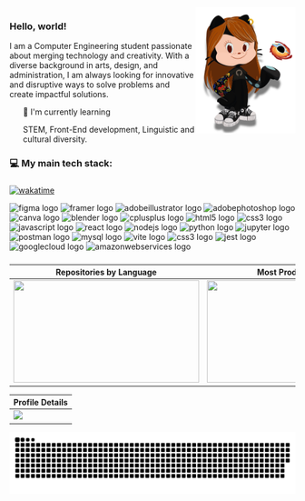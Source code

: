<img width="35%" align="right" src="img\octovii.png" />

<h3>Hello, world! </h3>
<p> I am a Computer Engineering student passionate about merging technology and creativity. With a diverse background in arts, design, and administration, I am always looking for innovative and disruptive ways to solve problems and create impactful solutions.

<ul>🎯 I'm currently learning
 <p> STEM, Front-End development, Linguistic and cultural diversity.</p>
</ul>
<p></p>

<!--badges--->
<!--
<div align="left">
<p align="center"> </p>
<h3 align="left">🔧 Tools and languages I've used in projects:</h3>

###

<div align="left">
  <img src="https://skillicons.dev/icons?i=ps" height="23" alt="adobephotoshop logo"  />
 
  <img src="https://cdn.jsdelivr.net/gh/devicons/devicon/icons/illustrator/illustrator-plain.svg" height="23" alt="illustrator logo"  />
 
  <img src="https://cdn.jsdelivr.net/gh/devicons/devicon/icons/unity/unity-original.svg" height="23" alt="unity logo"  />
 
  <img src="https://cdn.jsdelivr.net/gh/devicons/devicon/icons/unrealengine/unrealengine-original.svg" height="23" alt="unrealengine logo"  />
 
  <img src="https://cdn.jsdelivr.net/gh/devicons/devicon/icons/codepen/codepen-original.svg" height="23" alt="codepen logo"  />
 
  <img src="https://cdn.jsdelivr.net/gh/devicons/devicon/icons/blender/blender-original.svg" height="23" alt="blender logo"  />
 
  <img src="https://cdn.jsdelivr.net/gh/devicons/devicon/icons/canva/canva-original.svg" height="23" alt="canva logo"  />
 
  <img src="https://cdn.jsdelivr.net/gh/devicons/devicon/icons/figma/figma-original.svg" height="23" alt="figma logo"  />
 
  <img src="https://cdn.jsdelivr.net/gh/devicons/devicon/icons/xcode/xcode-original.svg" height="23" alt="xcode logo"  />
 
  <img src="https://cdn.jsdelivr.net/gh/devicons/devicon/icons/arduino/arduino-original.svg" height="23" alt="arduino logo"  />
 
  <img src="https://cdn.jsdelivr.net/gh/devicons/devicon/icons/raspberrypi/raspberrypi-original.svg" height="23" alt="raspberrypi logo"  />
 
  <img src="https://cdn.jsdelivr.net/gh/devicons/devicon/icons/androidstudio/androidstudio-original.svg" height="23" alt="androidstudio logo"  />
 
  <img src="https://cdn.jsdelivr.net/gh/devicons/devicon/icons/azure/azure-original.svg" height="23" alt="azure logo"  />
 
  <img src="https://cdn.jsdelivr.net/gh/devicons/devicon/icons/go/go-original.svg" height="23" alt="go logo"  />
 
  <img src="https://cdn.jsdelivr.net/gh/devicons/devicon/icons/java/java-original.svg" height="23" alt="java logo"  />
 
  <img src="https://cdn.jsdelivr.net/gh/devicons/devicon/icons/kubernetes/kubernetes-plain.svg" height="23" alt="kubernetes logo"  />
 
  <img src="https://cdn.jsdelivr.net/gh/devicons/devicon/icons/pytorch/pytorch-original.svg" height="23" alt="pytorch logo"  />
 
  <img src="https://cdn.jsdelivr.net/gh/devicons/devicon/icons/lua/lua-original.svg" height="23" alt="lua logo"  />
 
  <img src="https://cdn.jsdelivr.net/gh/devicons/devicon/icons/pandas/pandas-original.svg" height="23" alt="pandas logo"  />
 
  <img src="https://cdn.jsdelivr.net/gh/devicons/devicon/icons/numpy/numpy-original.svg" height="23" alt="numpy logo"  />
 
  <img src="https://cdn.jsdelivr.net/gh/devicons/devicon/icons/r/r-original.svg" height="23" alt="r logo"  />
 
  <img src="https://cdn.jsdelivr.net/gh/devicons/devicon/icons/rstudio/rstudio-original.svg" height="23" alt="rstudio logo"  />
 
  <img src="https://cdn.jsdelivr.net/gh/devicons/devicon/icons/nestjs/nestjs-original.svg" height="23" alt="nestjs logo"  />
 
  <img src="https://cdn.jsdelivr.net/gh/devicons/devicon/icons/gulp/gulp-plain.svg" height="23" alt="gulp logo"  />
 
  <img src="https://cdn.jsdelivr.net/gh/devicons/devicon/icons/redis/redis-original.svg" height="23" alt="redis logo"  />
</div>
--->
###

<h3 align="left">💻 My main tech stack:</h3>

###

<div align="left">
  
  [![wakatime](https://wakatime.com/badge/user/6d6db147-2dcb-4258-9a9c-df9f3613a25a.svg?style=for-the-badge)](https://wakatime.com/@6d6db147-2dcb-4258-9a9c-df9f3613a25a)
  <!--design-->
  <img src="https://img.shields.io/badge/Figma-d66a6a?logo=figma&logoColor=white&style=for-the-badge" height="25" alt="figma logo"  />
  <img src="https://img.shields.io/badge/Framer-212223?logo=framer&logoColor=white&style=for-the-badge" height="25" alt="framer logo"  />
  <img src="https://img.shields.io/badge/Illustrator-b74a09?logo=adobeillustrator&logoColor=black&style=for-the-badge" height="25" alt="adobeillustrator logo"  />
  <img src="https://img.shields.io/badge/Photoshop-063970?logo=adobephotoshop&logoColor=black&style=for-the-badge" height="25" alt="adobephotoshop logo"  />
  <img src="https://img.shields.io/badge/Canva-4D8EA6?logo=canva&logoColor=black&style=for-the-badge" height="25" alt="canva logo"  />
  <img src="https://img.shields.io/badge/Blender-F5792A?logo=blender&logoColor=black&style=for-the-badge" height="25" alt="blender logo"  />
  <!--dev-->
  <img src="https://img.shields.io/badge/C++-00599C?logo=cplusplus&logoColor=white&style=for-the-badge" height="25" alt="cplusplus logo"  />
 
  <img src="https://img.shields.io/badge/HTML5-E34F26?logo=html5&logoColor=white&style=for-the-badge" height="25" alt="html5 logo"  />
 
  <img src="https://img.shields.io/badge/CSS3-1572B6?logo=css3&logoColor=white&style=for-the-badge" height="25" alt="css3 logo"  />
 
  <img src="https://img.shields.io/badge/JavaScript-F7DF1E?logo=javascript&logoColor=black&style=for-the-badge" height="25" alt="javascript logo"  />
 
  <img src="https://img.shields.io/badge/React-61DAFB?logo=react&logoColor=black&style=for-the-badge" height="25" alt="react logo"  />
 
  <img src="https://img.shields.io/badge/Node.js-339933?logo=nodedotjs&logoColor=white&style=for-the-badge" height="25" alt="nodejs logo"  />
 <!---
  <img src="https://img.shields.io/badge/Express-000000?logo=express&logoColor=white&style=for-the-badge" height="25" alt="express logo"  />
 
  <img src="https://img.shields.io/badge/Redux-764ABC?logo=redux&logoColor=white&style=for-the-badge" height="25" alt="redux logo"  />
 
  <img src="https://img.shields.io/badge/Next.js-000000?logo=nextdotjs&logoColor=white&style=for-the-badge" height="25" alt="nextjs logo"  />
  --->
  <img src="https://img.shields.io/badge/Python-3776AB?logo=python&logoColor=white&style=for-the-badge" height="25" alt="python logo"  />

  <!---
  <img src="https://img.shields.io/badge/Flask-000000?logo=flask&logoColor=white&style=for-the-badge" height="25" alt="flask logo"  />
  
  <img src="https://img.shields.io/badge/Django-092E20?logo=django&logoColor=white&style=for-the-badge" height="25" alt="django logo"  />
 --->
  
  <img src="https://img.shields.io/badge/Jupyter-F37626?logo=jupyter&logoColor=black&style=for-the-badge" height="25" alt="jupyter logo"  />

 
  <img src="https://img.shields.io/badge/Postman-FF6C37?logo=postman&logoColor=black&style=for-the-badge" height="25" alt="postman logo"  />
 
  <img src="https://img.shields.io/badge/MySQL-4479A1?logo=mysql&logoColor=white&style=for-the-badge" height="25" alt="mysql logo"  />
  <!---
  <img src="https://img.shields.io/badge/MongoDB-47A248?logo=mongodb&logoColor=white&style=for-the-badge" height="25" alt="mongodb logo"  />
 
  <img src="https://img.shields.io/badge/Spring-6DB33F?logo=spring&logoColor=black&style=for-the-badge" height="25" alt="spring logo"  />
 
  <img src="https://img.shields.io/badge/Docker-2496ED?logo=docker&logoColor=white&style=for-the-badge" height="25" alt="docker logo"  />
 
  <img src="https://img.shields.io/badge/Jenkins-D24939?logo=jenkins&logoColor=white&style=for-the-badge" height="25" alt="jenkins logo"  />
 
  <img src="https://img.shields.io/badge/Apache-D22128?logo=apache&logoColor=white&style=for-the-badge" height="25" alt="apache logo"  />
 
  <img src="https://img.shields.io/badge/Apache Cassandra-1287B1?logo=apachecassandra&logoColor=white&style=for-the-badge" height="25" alt="apachecassandra logo"  />
 --->
  
   <img src="https://img.shields.io/badge/Vite-CB365E?logo=vite&logoColor=white&style=for-the-badge" height="25" alt="vite logo"  />
  
   <img src="https://img.shields.io/badge/glitch-742d81.svg?style=for-the-badge&logo=glitch&logoColor=white)" height="25" alt="css3 logo"  />
  
  <img src="https://img.shields.io/badge/Jest-C21325?logo=jest&logoColor=white&style=for-the-badge" height="25" alt="jest logo"  />
 
  <img src="https://img.shields.io/badge/Google Cloud-4285F4?logo=googlecloud&logoColor=white&style=for-the-badge" height="25" alt="googlecloud logo"  />
 
  <img src="https://img.shields.io/badge/Amazon AWS-232F3E?logo=amazonaws&logoColor=white&style=for-the-badge" height="25" alt="amazonwebservices logo"  />
</div>

###


</div>







<!--Stats table -->
| Repositories by Language | Most Productive Time | Most Committed Language |
|---------------------------|----------------------|--------------------------|
| <img width="327" height="180em" src="http://github-profile-summary-cards.vercel.app/api/cards/repos-per-language?username=pfrsch&theme=apprentice"> | <img width="327" height="180em" src="http://github-profile-summary-cards.vercel.app/api/cards/productive-time?username=pfrsch&theme=apprentice"> | <img width="327" height="180em" src="http://github-profile-summary-cards.vercel.app/api/cards/most-commit-language?username=pfrsch&theme=apprentice"> |

| **Profile Details**                                                                                                 |
|--------------------------------------------------------------------------------------------------------------------|
| <img width="981px" height="" src="http://github-profile-summary-cards.vercel.app/api/cards/profile-details?username=pfrsch&theme=apprentice"> |

<!--Stats --
<div align="">
<!-- repos-per-language --
   <img width="327" height="180em" src="http://github-profile-summary-cards.vercel.app/api/cards/repos-per-language?username=pfrsch&theme=apprentice">
<!-- productive-time --
   <img width="327" height="180em" src="http://github-profile-summary-cards.vercel.app/api/cards/productive-time?username=pfrsch&theme=apprentice">
<!-- most-commit-language --
   <img width="327" height="180em" src="http://github-profile-summary-cards.vercel.app/api/cards/most-commit-language?username=pfrsch&theme=apprentice">
 <!-- profile-details --
   <img width="900px" src="http://github-profile-summary-cards.vercel.app/api/cards/profile-details?username=pfrsch&theme=apprentice">
 </div>


<!-- Studies -->

<!--Projects--
<div align="" width"10%">
  <a href="https://github.com/pfrsch/cipherun">
    <img align="" width="40%" src="https://github-readme-stats.vercel.app/api/pin/?username=pfrsch&repo=cipherun" />
  </a>
  <a href="https://github.com/pfrsch/cipherun">
    <img align="" width="40%"  src="https://github-readme-stats.vercel.app/api/pin/?username=pfrsch&repo=cipherun" />
  </a>
</div>



<!-- snake -->
<img src="https://raw.githubusercontent.com/pfrsch/pfrsch/output/snake.svg" alt="Snake animation" />

###
